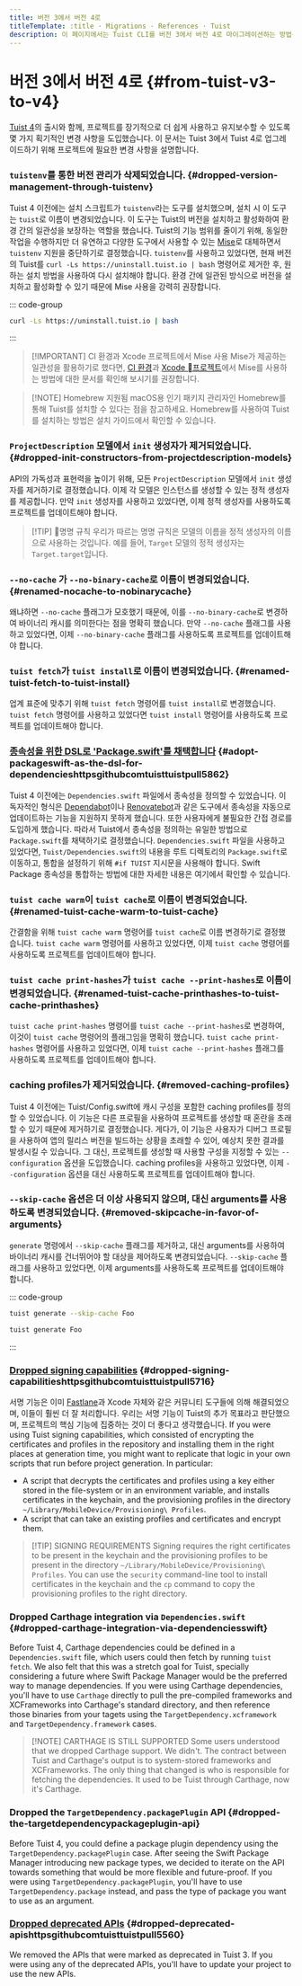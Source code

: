 ```yaml
---
title: 버전 3에서 버전 4로
titleTemplate: :title · Migrations · References · Tuist
description: 이 페이지에서는 Tuist CLI를 버전 3에서 버전 4로 마이그레이션하는 방법을 설명합니다.
---
```


# 버전 3에서 버전 4로 {#from-tuist-v3-to-v4}

[Tuist 4](https://github.com/tuist/tuist/releases/tag/4.0.0)의 출시와 함께, 프로젝트를 장기적으로 더 쉽게 사용하고 유지보수할 수 있도록 몇 가지 획기적인 변경 사항을 도입했습니다. 이 문서는 Tuist 3에서 Tuist 4로 업그레이드하기 위해 프로젝트에 필요한 변경 사항을 설명합니다.

### `tuistenv`를 통한 버전 관리가 삭제되었습니다. {#dropped-version-management-through-tuistenv}

Tuist 4 이전에는 설치 스크립트가 `tuistenv`라는 도구를 설치했으며, 설치 시 이 도구는 `tuist`로 이름이 변경되었습니다. 이 도구는 Tuist의 버전을 설치하고 활성화하여 환경 간의 일관성을 보장하는 역할을 했습니다. Tuist의 기능 범위를 줄이기 위해, 동일한 작업을 수행하지만 더 유연하고 다양한 도구에서 사용할 수 있는 [Mise](https://mise.jdx.dev/)로 대체하면서 `tuistenv` 지원을 중단하기로 결정했습니다. `tuistenv`를 사용하고 있었다면, 현재 버전의 Tuist를 `curl -Ls https://uninstall.tuist.io | bash` 명령어로 제거한 후, 원하는 설치 방법을 사용하여 다시 설치해야 합니다. 환경 간에 일관된 방식으로 버전을 설치하고 활성화할 수 있기 때문에 Mise 사용을 강력히 권장합니다.

::: code-group

```bash [Uninstall tuistenv]
curl -Ls https://uninstall.tuist.io | bash
```

:::

> [!IMPORTANT] CI 환경과 Xcode 프로젝트에서 Mise 사용
> Mise가 제공하는 일관성을 활용하기로 했다면, [CI 환경](https://mise.jdx.dev/continuous-integration.html)과 [Xcode 프로젝트](https://mise.jdx.dev/ide-integration.html#xcode)에서 Mise를 사용하는 방법에 대한 문서를 확인해 보시기를 권장합니다.

> [!NOTE] Homebrew 지원됨
> macOS용 인기 패키지 관리자인 Homebrew를 통해 Tuist를 설치할 수 있다는 점을 참고하세요. Homebrew를 사용하여 Tuist를 설치하는 방법은 <LocalizedLink href="/guides/quick-start/install-tuist#alternative-homebrew">설치 가이드</LocalizedLink>에서 확인할 수 있습니다.

### `ProjectDescription` 모델에서 `init` 생성자가 제거되었습니다. {#dropped-init-constructors-from-projectdescription-models}

API의 가독성과 표현력을 높이기 위해, 모든 `ProjectDescription` 모델에서 `init` 생성자를 제거하기로 결정했습니다. 이제 각 모델은 인스턴스를 생성할 수 있는 정적 생성자를 제공합니다. 만약 `init` 생성자를 사용하고 있었다면, 이제 정적 생성자를 사용하도록 프로젝트를 업데이트해야 합니다.

> [!TIP] 명명 규칙
> 우리가 따르는 명명 규칙은 모델의 이름을 정적 생성자의 이름으로 사용하는 것입니다. 예를 들어, `Target` 모델의 정적 생성자는 `Target.target`입니다.

### `--no-cache` 가 `--no-binary-cache`로 이름이 변경되었습니다. {#renamed-nocache-to-nobinarycache}

왜냐하면 `--no-cache` 플래그가 모호했기 때문에, 이를 `--no-binary-cache`로 변경하여 바이너리 캐시를 의미한다는 점을 명확히 했습니다. 만약 `--no-cache` 플래그를 사용하고 있었다면, 이제 `--no-binary-cache` 플래그를 사용하도록 프로젝트를 업데이트해야 합니다.

### `tuist fetch`가 `tuist install`로 이름이 변경되었습니다. {#renamed-tuist-fetch-to-tuist-install}

업계 표준에 맞추기 위해 `tuist fetch` 명령어를 `tuist install`로 변경했습니다. `tuist fetch` 명령어를 사용하고 있었다면 `tuist install` 명령어를 사용하도록 프로젝트를 업데이트해야 합니다.

### [종속성을 위한 DSL로 'Package.swift'를 채택합니다](https://github.com/tuist/tuist/pull/5862) {#adopt-packageswift-as-the-dsl-for-dependencieshttpsgithubcomtuisttuistpull5862}

Tuist 4 이전에는 `Dependencies.swift` 파일에서 종속성을 정의할 수 있었습니다. 이 독자적인 형식은 [Dependabot](https://github.com/dependabot)이나 [Renovatebot](https://github.com/renovatebot/renovate)과 같은 도구에서 종속성을 자동으로 업데이트하는 기능을 지원하지 못하게 했습니다. 또한 사용자에게 불필요한 간접 경로를 도입하게 했습니다. 따라서 Tuist에서 종속성을 정의하는 유일한 방법으로 `Package.swift`를 채택하기로 결정했습니다. `Dependencies.swift` 파일을 사용하고 있었다면, `Tuist/Dependencies.swift`의 내용을 루트 디렉토리의 `Package.swift`로 이동하고, 통합을 설정하기 위해 `#if TUIST` 지시문을 사용해야 합니다. Swift Package 종속성을 통합하는 방법에 대한 자세한 내용은 <LocalizedLink href="/guides/develop/projects/dependencies#swift-packages">여기</LocalizedLink>에서 확인할 수 있습니다.

### `tuist cache warm`이 `tuist cache`로 이름이 변경되었습니다. {#renamed-tuist-cache-warm-to-tuist-cache}

간결함을 위해 `tuist cache warm` 명령어를 `tuist cache`로 이름 변경하기로 결정했습니다. `tuist cache warm` 명령어를 사용하고 있었다면, 이제 `tuist cache` 명령어를 사용하도록 프로젝트를 업데이트해야 합니다.

### `tuist cache print-hashes`가 `tuist cache --print-hashes`로 이름이 변경되었습니다. {#renamed-tuist-cache-printhashes-to-tuist-cache-printhashes}

`tuist cache print-hashes` 명령어를 `tuist cache --print-hashes`로 변경하여, 이것이 `tuist cache` 명령어의 플래그임을 명확히 했습니다. `tuist cache print-hashes` 명령어를 사용하고 있었다면, 이제 `tuist cache --print-hashes` 플래그를 사용하도록 프로젝트를 업데이트해야 합니다.

### caching profiles가 제거되었습니다. {#removed-caching-profiles}

Tuist 4 이전에는 Tuist/Config.swift에 캐시 구성을 포함한 caching profiles를 정의할 수 있었습니다. 이 기능은 다른 프로필을 사용하여 프로젝트를 생성할 때 혼란을 초래할 수 있기 때문에 제거하기로 결정했습니다. 게다가, 이 기능은 사용자가 디버그 프로필을 사용하여 앱의 릴리스 버전을 빌드하는 상황을 초래할 수 있어, 예상치 못한 결과를 발생시킬 수 있습니다. 그 대신, 프로젝트를 생성할 때 사용할 구성을 지정할 수 있는 `--configuration` 옵션을 도입했습니다. caching profiles을 사용하고 있었다면, 이제 `--configuration` 옵션을 대신 사용하도록 프로젝트를 업데이트해야 합니다.

### `--skip-cache` 옵션은 더 이상 사용되지 않으며, 대신 arguments를 사용하도록 변경되었습니다. {#removed-skipcache-in-favor-of-arguments}

`generate` 명령에서 `--skip-cache` 플래그를 제거하고, 대신 arguments를 사용하여 바이너리 캐시를 건너뛰어야 할 대상을 제어하도록 변경되었습니다. `--skip-cache` 플래그를 사용하고 있었다면, 이제 arguments를 사용하도록 프로젝트를 업데이트해야 합니다.

::: code-group

```bash [Before]
tuist generate --skip-cache Foo
```

```bash [After]
tuist generate Foo
```

:::

### [Dropped signing capabilities](https://github.com/tuist/tuist/pull/5716) {#dropped-signing-capabilitieshttpsgithubcomtuisttuistpull5716}

서명 기능은 이미 [Fastlane](https://fastlane.tools/)과 Xcode 자체와 같은 커뮤니티 도구들에 의해 해결되었으며, 이들이 훨씬 더 잘 처리합니다. 우리는 서명 기능이 Tuist의 추가 목표라고 판단했으며, 프로젝트의 핵심 기능에 집중하는 것이 더 좋다고 생각했습니다. If you were using Tuist signing capabilities, which consisted of encrypting the certificates and profiles in the repository and installing them in the right places at generation time, you might want to replicate that logic in your own scripts that run before project generation. In particular:

- A script that decrypts the certificates and profiles using a key either stored in the file-system or in an environment variable, and installs certificates in the keychain, and the provisioning profiles in the directory `~/Library/MobileDevice/Provisioning\ Profiles`.
- A script that can take an existing profiles and certificates and encrypt them.

> [!TIP] SIGNING REQUIREMENTS
> Signing requires the right certificates to be present in the keychain and the provisioning profiles to be present in the directory `~/Library/MobileDevice/Provisioning\ Profiles`. You can use the `security` command-line tool to install certificates in the keychain and the `cp` command to copy the provisioning profiles to the right directory.

### Dropped Carthage integration via `Dependencies.swift` {#dropped-carthage-integration-via-dependenciesswift}

Before Tuist 4, Carthage dependencies could be defined in a `Dependencies.swift` file, which users could then fetch by running `tuist fetch`. We also felt that this was a stretch goal for Tuist, specially considering a future where Swift Package Manager would be the preferred way to manage dependencies. If you were using Carthage dependencies, you'll have to use `Carthage` directly to pull the pre-compiled frameworks and XCFrameworks into Carthage's standard directory, and then reference those binaries from your tagets using the `TargetDependency.xcframework` and `TargetDependency.framework` cases.

> [!NOTE] CARTHAGE IS STILL SUPPORTED
> Some users understood that we dropped Carthage support. We didn't. The contract between Tuist and Carthage's output is to system-stored frameworks and XCFrameworks. The only thing that changed is who is responsible for fetching the dependencies. It used to be Tuist through Carthage, now it's Carthage.

### Dropped the `TargetDependency.packagePlugin` API {#dropped-the-targetdependencypackageplugin-api}

Before Tuist 4, you could define a package plugin dependency using the `TargetDependency.packagePlugin` case. After seeing the Swift Package Manager introducing new package types, we decided to iterate on the API towards something that would be more flexible and future-proof. If you were using `TargetDependency.packagePlugin`, you'll have to use `TargetDependency.package` instead, and pass the type of package you want to use as an argument.

### [Dropped deprecated APIs](https://github.com/tuist/tuist/pull/5560) {#dropped-deprecated-apishttpsgithubcomtuisttuistpull5560}

We removed the APIs that were marked as deprecated in Tuist 3. If you were using any of the deprecated APIs, you'll have to update your project to use the new APIs.

